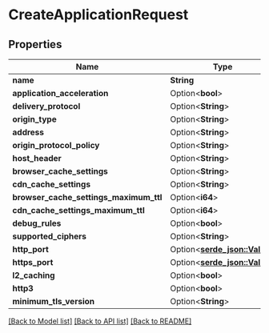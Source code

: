 # CreateApplicationRequest

## Properties

Name | Type | Description | Notes
------------ | ------------- | ------------- | -------------
**name** | **String** |  | 
**application_acceleration** | Option<**bool**> |  | [optional]
**delivery_protocol** | Option<**String**> |  | [optional]
**origin_type** | Option<**String**> |  | [optional]
**address** | Option<**String**> |  | [optional]
**origin_protocol_policy** | Option<**String**> |  | [optional]
**host_header** | Option<**String**> |  | [optional]
**browser_cache_settings** | Option<**String**> |  | [optional]
**cdn_cache_settings** | Option<**String**> |  | [optional]
**browser_cache_settings_maximum_ttl** | Option<**i64**> |  | [optional]
**cdn_cache_settings_maximum_ttl** | Option<**i64**> |  | [optional]
**debug_rules** | Option<**bool**> |  | [optional]
**supported_ciphers** | Option<**String**> |  | [optional]
**http_port** | Option<[**serde_json::Value**](.md)> |  | [optional]
**https_port** | Option<[**serde_json::Value**](.md)> |  | [optional]
**l2_caching** | Option<**bool**> |  | [optional]
**http3** | Option<**bool**> |  | [optional]
**minimum_tls_version** | Option<**String**> |  | [optional]

[[Back to Model list]](../README.md#documentation-for-models) [[Back to API list]](../README.md#documentation-for-api-endpoints) [[Back to README]](../README.md)


